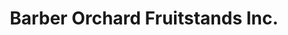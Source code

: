 ---
title: "Barber Orchard Fruitstands Inc."
url: /waynesville/barber-orchard-fruitstands-inc/
shop: Hofladen
---